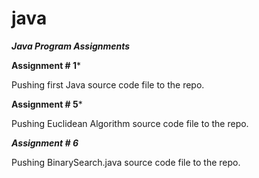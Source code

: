 # java
***Java Program Assignments***

**Assignment # 1***

Pushing first Java source code file to the repo.


**Assignment # 5***

Pushing Euclidean Algorithm source code file to the repo.


***Assignment # 6***

Pushing BinarySearch.java source code file to the repo.
